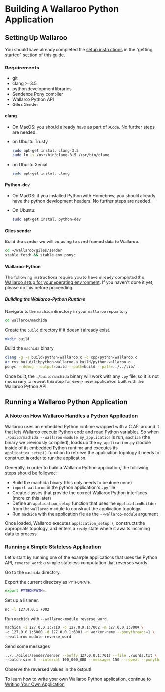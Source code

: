 # Building A Wallaroo Python Application

## Setting Up Wallaroo

You should have already completed the [setup instructions](/book/getting-started/setup.md) in the "getting started" section of this guide.

### Requirements

* git
* clang >=3.5
* python development libraries
* Sendence Pony compiler
* Wallaroo Python API
* Giles Sender

#### clang

* On MacOS: you should already have as part of `XCode`. No further steps are needed.

* on Ubuntu Trusty
  ```bash
  sudo apt-get install clang-3.5
  sudo ln -s /usr/bin/clang-3.5 /usr/bin/clang
  ```

* on Ubuntu Xenial
  ```bash
  sudo apt-get install clang
  ```

#### Python-dev

* On MacOS: if you installed Python with Homebrew, you should already have the python development headers. No further steps are needed.

* On Ubuntu:
  ```bash
  sudo apt-get install python-dev
  ```

#### Giles sender

Build the sender we will be using to send framed data to Wallaroo.

```bash
cd ~/wallaroo/giles/sender
stable fetch && stable env ponyc
```

#### Wallaroo-Python

The following instructions require you to have already completed the [Wallaroo setup for your operating environment](/book/getting-started/setup.md). If you haven't done it yet, please do this before proceeding.


##### Building the Wallaroo-Python Runtime

Navigate to the `machida` directory in your `wallaroo` repository

```bash
cd wallaroo/machida
```

Create the `build` directory if it doesn't already exist.

```bash
mkdir build
```

Build the `machida` binary

```bash
clang -g -o build/python-wallaroo.o -c cpp/python-wallaroo.c
ar rvs build/libpython-wallaroo.a build/python-wallaroo.o
ponyc --debug --output=build --path=build --path=../../lib/ .
```

Once built, the `./build/machida` binary will work with any `.py` file, so it is not necessary to repeat this step for every new application built with the Wallaroo Python API.

## Running a Wallaroo Python Application

### A Note on How Wallaroo Handles a Python Application

Wallaroo uses an embedded Python runtime wrapped with a C API around it that lets Wallaroo execute Python code and read Python variables. So when `./build/machida --wallaroo-module my_application` is run, `machida` (the binary we previously compiled), loads up the `my_application.py` module inside of its embedded Python runtime and executes its `application_setup()` function to retrieve the application topology it needs to construct in order to run the application.

Generally, in order to build a Wallaroo Python application, the following steps should be followed:

* Build the machida binary (this only needs to be done once)
* `import wallaroo` in the python application's `.py` file
* Create classes that provide the correct Wallaroo Python interfaces (more on this later)
* Define an `application_setup` function that uses the `ApplicationBuilder` from the `wallaroo` module to construct the application topology.
* Run `machida` with the application file as the `--wallaroo-module` argument

Once loaded, Wallaroo executes `application_setup()`, constructs the appropriate topology, and enters a `ready` state where it awaits incoming data to process.

### Running a Simple Stateless Application

Let's start by running one of the example applications that uses the Python API, `reverse_word`: a simple stateless computation that reverses words.

Go to the `machida` directory.

Export the current directory as `PYTHONPATH`.

```bash
export PYTHONPATH=.
```

Set up a listener.

```bash
nc -l 127.0.0.1 7002
```

Run `machida` with `--wallaroo-module reverse_word`.

```bash
machida -i 127.0.0.1:7010 -o 127.0.0.1:7002 -m 127.0.0.1:8000 \
-c 127.0.0.1:6000 -d 127.0.0.1:6001 -n worker-name --ponythreads=1 \
--wallaroo-module reverse_word
```

Send some messages

```bash
../../giles/sender/sender --buffy 127.0.0.1:7010 --file ./words.txt \
--batch-size 5 --interval 100_000_000 --messages 150 --repeat --ponythreads=1
```

Observe the reversed values in the output!

To learn how to write your own Wallaroo Python application, continue to [Writing Your Own Application](writing-your-own-application.md)
